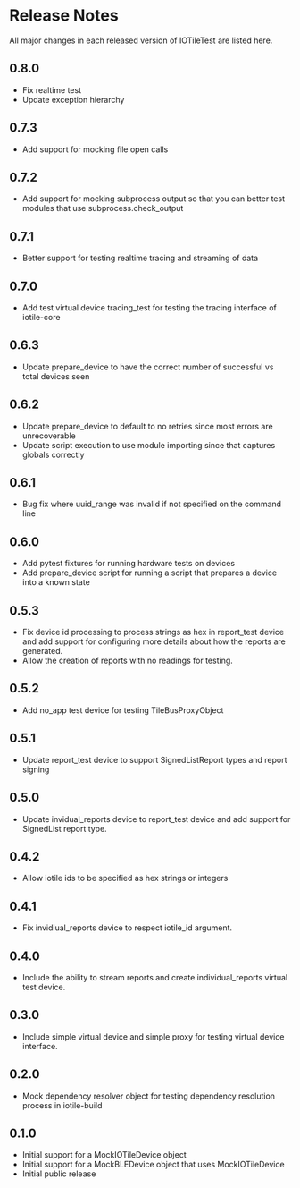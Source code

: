 # Release Notes

All major changes in each released version of IOTileTest are listed here.

## 0.8.0

- Fix realtime test
- Update exception hierarchy

## 0.7.3

- Add support for mocking file open calls

## 0.7.2

- Add support for mocking subprocess output so that you can better test modules that
  use subprocess.check_output

## 0.7.1

- Better support for testing realtime tracing and streaming of data

## 0.7.0

- Add test virtual device tracing_test for testing the tracing interface of iotile-core

## 0.6.3

- Update prepare_device to have the correct number of successful vs total devices seen

## 0.6.2

- Update prepare_device to default to no retries since most errors are unrecoverable
- Update script execution to use module importing since that captures globals correctly

## 0.6.1

- Bug fix where uuid_range was invalid if not specified on the command line

## 0.6.0

- Add pytest fixtures for running hardware tests on devices
- Add prepare_device script for running a script that prepares a device into a
  known state

## 0.5.3

- Fix device id processing to process strings as hex in report_test device and
  add support for configuring more details about how the reports are generated.
- Allow the creation of reports with no readings for testing.

## 0.5.2

- Add no_app test device for testing TileBusProxyObject

## 0.5.1

- Update report_test device to support SignedListReport types and report signing

## 0.5.0

- Update invidual_reports device to report_test device and add support for SignedList
  report type.

## 0.4.2

- Allow iotile ids to be specified as hex strings or integers

## 0.4.1

- Fix invidiual_reports device to respect iotile_id argument.

## 0.4.0

- Include the ability to stream reports and create individual_reports virtual
  test device.

## 0.3.0

- Include simple virtual device and simple proxy for testing virtual device
  interface.

## 0.2.0

- Mock dependency resolver object for testing dependency resolution process
  in iotile-build

## 0.1.0

- Initial support for a MockIOTileDevice object
- Initial support for a MockBLEDevice object that uses MockIOTileDevice
- Initial public release
